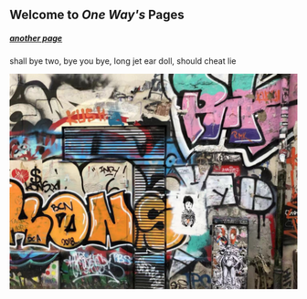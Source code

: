 ## Welcome to *One Way's* Pages

##### [another page](./another-1.html)

shall bye two, bye you bye, long jet ear doll, should cheat lie

<center>
 <img src='img/wall.jpg'>
</center>


